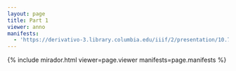 ```yaml
---
layout: page
title: Part 1
viewer: anno
manifests:
  - 'https://derivativo-3.library.columbia.edu/iiif/2/presentation/10.7916/d8-fcng-k085/manifest.json'
---
```


{% include mirador.html viewer=page.viewer manifests=page.manifests %}
